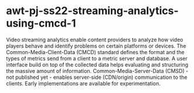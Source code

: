 # awt-pj-ss22-streaming-analytics-using-cmcd-1
  Video streaming analytics enable content providers to analyze how video players behave and identify problems on certain platforms or devices.  The Common-Media-Client-Data (CMCD) standard defines the format and the types of metrics send from a client to a metric server and database. A user interface build on top of the collected data helps evaluating and structuring the massive amount of information.  Common-Media-Server-Data (CMSD) - not published yet - enables server-side (CDN/origin) communication to the clients. Early implementations are available for experimentation.
